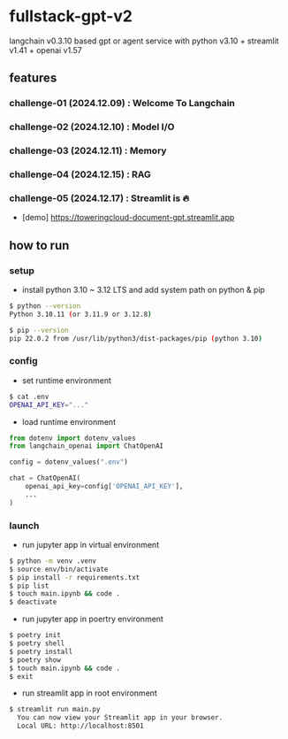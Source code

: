 # fullstack-gpt-v2
langchain v0.3.10 based gpt or agent service with python v3.10 + streamlit v1.41 + openai v1.57


## features

### challenge-01 (2024.12.09) : Welcome To Langchain
### challenge-02 (2024.12.10) : Model I/O
### challenge-03 (2024.12.11) : Memory
### challenge-04 (2024.12.15) : RAG
### challenge-05 (2024.12.17) : Streamlit is 🔥
-   [demo] https://toweringcloud-document-gpt.streamlit.app

## how to run

### setup

-   install python 3.10 ~ 3.12 LTS and add system path on python & pip

```sh
$ python --version
Python 3.10.11 (or 3.11.9 or 3.12.8)

$ pip --version
pip 22.0.2 from /usr/lib/python3/dist-packages/pip (python 3.10)
```

### config

-   set runtime environment

```sh
$ cat .env
OPENAI_API_KEY="..."
```

-   load runtime environment

```python
from dotenv import dotenv_values
from langchain_openai import ChatOpenAI

config = dotenv_values(".env")

chat = ChatOpenAI(
    openai_api_key=config['OPENAI_API_KEY'],
    ...
)
```

### launch

-   run jupyter app in virtual environment

```sh
$ python -m venv .venv
$ source env/bin/activate
$ pip install -r requirements.txt
$ pip list
$ touch main.ipynb && code .
$ deactivate
```

-   run jupyter app in poertry environment

```sh
$ poetry init
$ poetry shell
$ poetry install
$ poetry show
$ touch main.ipynb && code .
$ exit
```

-   run streamlit app in root environment

```sh
$ streamlit run main.py
  You can now view your Streamlit app in your browser.
  Local URL: http://localhost:8501
```
